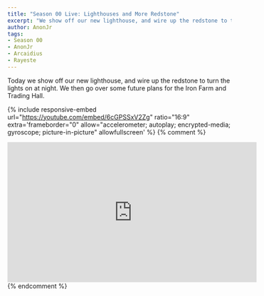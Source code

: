 ```yaml
---
title: "Season 00 Live: Lighthouses and More Redstone"
excerpt: "We show off our new lighthouse, and wire up the redstone to turn the lights on at night. We then go over some future plans for the Iron Farm and Trading Hall."
author: AnonJr
tags:
- Season 00
- AnonJr
- Arcaidius
- Rayeste
---
```


Today we show off our new lighthouse, and wire up the redstone to turn the lights on at night. We then go over some future plans for the Iron Farm and Trading Hall.

{% include responsive-embed url="https://youtube.com/embed/6cGPSSxV2Zg" ratio="16:9" extra='frameborder="0" allow="accelerometer; autoplay; encrypted-media; gyroscope; picture-in-picture" allowfullscreen' %}
{% comment %}
<iframe width="560" height="315" src="https://youtube.com/embed/6cGPSSxV2Zg" frameborder="0" allow="accelerometer; autoplay; encrypted-media; gyroscope; picture-in-picture" allowfullscreen></iframe>
{% endcomment %}